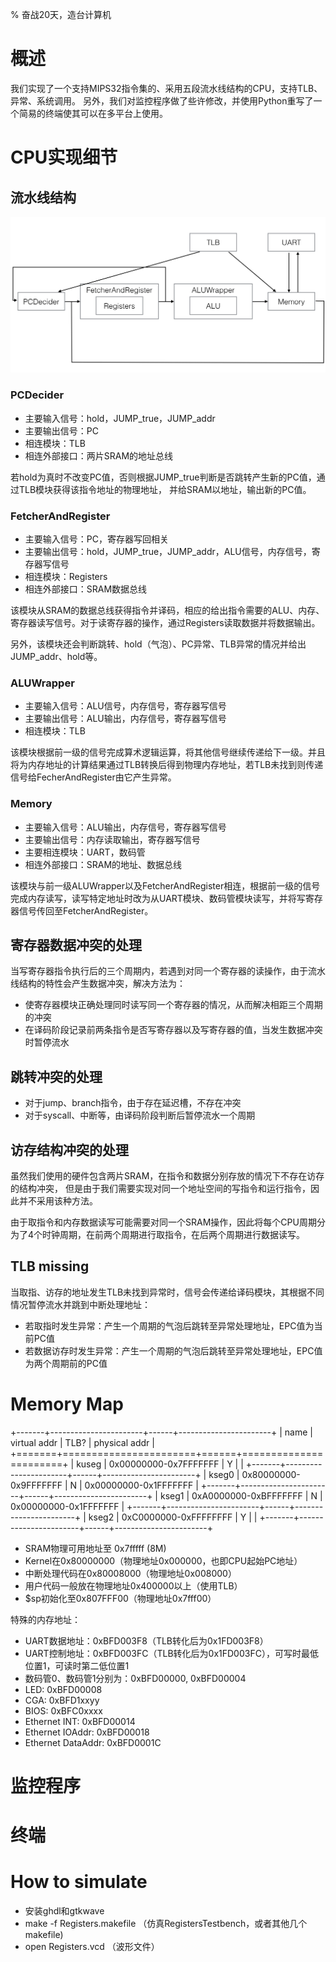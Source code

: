 % 奋战20天，造台计算机

# 概述

我们实现了一个支持MIPS32指令集的、采用五段流水线结构的CPU，支持TLB、异常、系统调用。
另外，我们对监控程序做了些许修改，并使用Python重写了一个简易的终端使其可以在多平台上使用。

# CPU实现细节

## 流水线结构

![](images/arch.jpg)

### PCDecider

- 主要输入信号：hold，JUMP_true，JUMP_addr
- 主要输出信号：PC
- 相连模块：TLB
- 相连外部接口：两片SRAM的地址总线

若hold为真时不改变PC值，否则根据JUMP_true判断是否跳转产生新的PC值，通过TLB模块获得该指令地址的物理地址，
并给SRAM以地址，输出新的PC值。

### FetcherAndRegister

- 主要输入信号：PC，寄存器写回相关
- 主要输出信号：hold，JUMP_true，JUMP_addr，ALU信号，内存信号，寄存器写信号
- 相连模块：Registers
- 相连外部接口：SRAM数据总线

该模块从SRAM的数据总线获得指令并译码，相应的给出指令需要的ALU、内存、寄存器读写信号。对于读寄存器的操作，通过Registers读取数据并将数据输出。

另外，该模块还会判断跳转、hold（气泡）、PC异常、TLB异常的情况并给出JUMP_addr、hold等。

### ALUWrapper

- 主要输入信号：ALU信号，内存信号，寄存器写信号
- 主要输出信号：ALU输出，内存信号，寄存器写信号
- 相连模块：TLB

该模块根据前一级的信号完成算术逻辑运算，将其他信号继续传递给下一级。并且将为内存地址的计算结果通过TLB转换后得到物理内存地址，若TLB未找到则传递信号给FecherAndRegister由它产生异常。

### Memory

- 主要输入信号：ALU输出，内存信号，寄存器写信号
- 主要输出信号：内存读取输出，寄存器写信号
- 主要相连模块：UART，数码管
- 相连外部接口：SRAM的地址、数据总线

该模块与前一级ALUWrapper以及FetcherAndRegister相连，根据前一级的信号完成内存读写，读写特定地址时改为从UART模块、数码管模块读写，并将写寄存器信号传回至FetcherAndRegister。

## 寄存器数据冲突的处理

当写寄存器指令执行后的三个周期内，若遇到对同一个寄存器的读操作，由于流水线结构的特性会产生数据冲突，解决方法为：

- 使寄存器模块正确处理同时读写同一个寄存器的情况，从而解决相距三个周期的冲突
- 在译码阶段记录前两条指令是否写寄存器以及写寄存器的值，当发生数据冲突时暂停流水

## 跳转冲突的处理

- 对于jump、branch指令，由于存在延迟槽，不存在冲突
- 对于syscall、中断等，由译码阶段判断后暂停流水一个周期

## 访存结构冲突的处理

虽然我们使用的硬件包含两片SRAM，在指令和数据分别存放的情况下不存在访存的结构冲突，
但是由于我们需要实现对同一个地址空间的写指令和运行指令，因此并不采用该种方法。

由于取指令和内存数据读写可能需要对同一个SRAM操作，因此将每个CPU周期分为了4个时钟周期，在前两个周期进行取指令，在后两个周期进行数据读写。

## TLB missing

当取指、访存的地址发生TLB未找到异常时，信号会传递给译码模块，其根据不同情况暂停流水并跳到中断处理地址：

- 若取指时发生异常：产生一个周期的气泡后跳转至异常处理地址，EPC值为当前PC值
- 若数据访存时发生异常：产生一个周期的气泡后跳转至异常处理地址，EPC值为两个周期前的PC值

# Memory Map

+-------+-----------------------+------+-----------------------+
|  name |      virtual addr     | TLB? |     physical addr     |
+=======+=======================+======+=======================+
| kuseg | 0x00000000-0x7FFFFFFF | Y    |                       |
+-------+-----------------------+------+-----------------------+
| kseg0 | 0x80000000-0x9FFFFFFF | N    | 0x00000000-0x1FFFFFFF |
+-------+-----------------------+------+-----------------------+
| kseg1 | 0xA0000000-0xBFFFFFFF | N    | 0x00000000-0x1FFFFFFF |
+-------+-----------------------+------+-----------------------+
| kseg2 | 0xC0000000-0xFFFFFFFF | Y    |                       |
+-------+-----------------------+------+-----------------------+

- SRAM物理可用地址至 0x7fffff (8M)
- Kernel在0x80000000（物理地址0x000000，也即CPU起始PC地址）
- 中断处理代码在0x80008000（物理地址0x008000）
- 用户代码一般放在物理地址0x400000以上（使用TLB）
- $sp初始化至0x807FFF00（物理地址0x7fff00）

特殊的内存地址：

- UART数据地址：0xBFD003F8（TLB转化后为0x1FD003F8）
- UART控制地址：0xBFD003FC（TLB转化后为0x1FD003FC），可写时最低位置1，可读时第二低位置1
- 数码管0、数码管1分别为：0xBFD00000, 0xBFD00004
- LED: 0xBFD00008
- CGA: 0xBFD1xxyy
- BIOS: 0xBFC0xxxx
- Ethernet INT: 0xBFD00014
- Ethernet IOAddr: 0xBFD00018
- Ethernet DataAddr: 0xBFD0001C

# 监控程序

# 终端

# How to simulate

- 安装ghdl和gtkwave
- make -f Registers.makefile （仿真RegistersTestbench，或者其他几个makefile)
- open Registers.vcd （波形文件）
